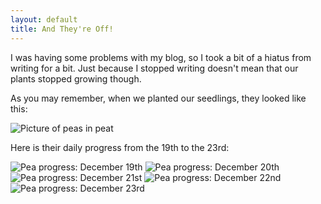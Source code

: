 ```yaml
---
layout: default
title: And They're Off!
---
```


I was having some problems with my blog, so I took a bit of a hiatus from writing for a bit. Just because I stopped writing doesn't mean that our plants stopped growing though.

As you may remember, when we planted our seedlings, they looked like this:

![Picture of peas in peat]({{site.baseurl}}/images/20161217_100150.jpg)

Here is their daily progress from the 19th to the 23rd:

![Pea progress: December 19th]({{site.baseurl}}/images/20161219_094729.jpg)
![Pea progress: December 20th]({{site.baseurl}}/images/20161220_073600.jpg)
![Pea progress: December 21st]({{site.baseurl}}/images/20161221_074716.jpg)
![Pea progress: December 22nd]({{site.baseurl}}/images/20161222_141725.jpg)
![Pea progress: December 23rd]({{site.baseurl}}/images/20161223_110556.jpg)
